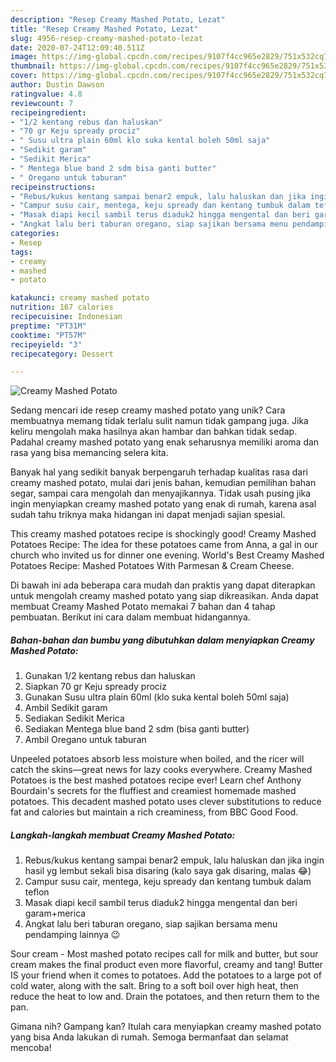 ```yaml
---
description: "Resep Creamy Mashed Potato, Lezat"
title: "Resep Creamy Mashed Potato, Lezat"
slug: 4956-resep-creamy-mashed-potato-lezat
date: 2020-07-24T12:09:40.511Z
image: https://img-global.cpcdn.com/recipes/9107f4cc965e2829/751x532cq70/creamy-mashed-potato-foto-resep-utama.jpg
thumbnail: https://img-global.cpcdn.com/recipes/9107f4cc965e2829/751x532cq70/creamy-mashed-potato-foto-resep-utama.jpg
cover: https://img-global.cpcdn.com/recipes/9107f4cc965e2829/751x532cq70/creamy-mashed-potato-foto-resep-utama.jpg
author: Dustin Dawson
ratingvalue: 4.8
reviewcount: 7
recipeingredient:
- "1/2 kentang rebus dan haluskan"
- "70 gr Keju spready prociz"
- " Susu ultra plain 60ml klo suka kental boleh 50ml saja"
- "Sedikit garam"
- "Sedikit Merica"
- " Mentega blue band 2 sdm bisa ganti butter"
- " Oregano untuk taburan"
recipeinstructions:
- "Rebus/kukus kentang sampai benar2 empuk, lalu haluskan dan jika ingin hasil yg lembut sekali bisa disaring (kalo saya gak disaring, malas 😂)"
- "Campur susu cair, mentega, keju spready dan kentang tumbuk dalam teflon"
- "Masak diapi kecil sambil terus diaduk2 hingga mengental dan beri garam+merica"
- "Angkat lalu beri taburan oregano, siap sajikan bersama menu pendamping lainnya 😉"
categories:
- Resep
tags:
- creamy
- mashed
- potato

katakunci: creamy mashed potato 
nutrition: 167 calories
recipecuisine: Indonesian
preptime: "PT31M"
cooktime: "PT57M"
recipeyield: "3"
recipecategory: Dessert

---
```



![Creamy Mashed Potato](https://img-global.cpcdn.com/recipes/9107f4cc965e2829/751x532cq70/creamy-mashed-potato-foto-resep-utama.jpg)

Sedang mencari ide resep creamy mashed potato yang unik? Cara membuatnya memang tidak terlalu sulit namun tidak gampang juga. Jika keliru mengolah maka hasilnya akan hambar dan bahkan tidak sedap. Padahal creamy mashed potato yang enak seharusnya memiliki aroma dan rasa yang bisa memancing selera kita.

Banyak hal yang sedikit banyak berpengaruh terhadap kualitas rasa dari creamy mashed potato, mulai dari jenis bahan, kemudian pemilihan bahan segar, sampai cara mengolah dan menyajikannya. Tidak usah pusing jika ingin menyiapkan creamy mashed potato yang enak di rumah, karena asal sudah tahu triknya maka hidangan ini dapat menjadi sajian spesial.

This creamy mashed potatoes recipe is shockingly good! Creamy Mashed Potatoes Recipe: The idea for these potatoes came from Anna, a gal in our church who invited us for dinner one evening. World&#39;s Best Creamy Mashed Potatoes Recipe: Mashed Potatoes With Parmesan &amp; Cream Cheese.


Di bawah ini ada beberapa cara mudah dan praktis yang dapat diterapkan untuk mengolah creamy mashed potato yang siap dikreasikan. Anda dapat membuat Creamy Mashed Potato memakai 7 bahan dan 4 tahap pembuatan. Berikut ini cara dalam membuat hidangannya.

<!--inarticleads1-->

##### Bahan-bahan dan bumbu yang dibutuhkan dalam menyiapkan Creamy Mashed Potato:

1. Gunakan 1/2 kentang rebus dan haluskan
1. Siapkan 70 gr Keju spready prociz
1. Gunakan  Susu ultra plain 60ml (klo suka kental boleh 50ml saja)
1. Ambil Sedikit garam
1. Sediakan Sedikit Merica
1. Sediakan  Mentega blue band 2 sdm (bisa ganti butter)
1. Ambil  Oregano untuk taburan


Unpeeled potatoes absorb less moisture when boiled, and the ricer will catch the skins—great news for lazy cooks everywhere. Creamy Mashed Potatoes is the best mashed potatoes recipe ever! Learn chef Anthony Bourdain&#39;s secrets for the fluffiest and creamiest homemade mashed potatoes. This decadent mashed potato uses clever substitutions to reduce fat and calories but maintain a rich creaminess, from BBC Good Food. 

<!--inarticleads2-->

##### Langkah-langkah membuat Creamy Mashed Potato:

1. Rebus/kukus kentang sampai benar2 empuk, lalu haluskan dan jika ingin hasil yg lembut sekali bisa disaring (kalo saya gak disaring, malas 😂)
1. Campur susu cair, mentega, keju spready dan kentang tumbuk dalam teflon
1. Masak diapi kecil sambil terus diaduk2 hingga mengental dan beri garam+merica
1. Angkat lalu beri taburan oregano, siap sajikan bersama menu pendamping lainnya 😉


Sour cream - Most mashed potato recipes call for milk and butter, but sour cream makes the final product even more flavorful, creamy and tang! Butter IS your friend when it comes to potatoes. Add the potatoes to a large pot of cold water, along with the salt. Bring to a soft boil over high heat, then reduce the heat to low and. Drain the potatoes, and then return them to the pan. 

Gimana nih? Gampang kan? Itulah cara menyiapkan creamy mashed potato yang bisa Anda lakukan di rumah. Semoga bermanfaat dan selamat mencoba!
